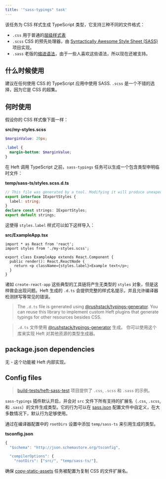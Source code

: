 ```yaml
---
title: '"sass-typings" task'
---
```


该任务为 CSS 样式生成 TypeScript 类型，它支持三种不同的文件格式：

- `.css` 用于普通的[层级样式表](https://en.wikipedia.org/wiki/CSS)
- `.scss` CSS 的预先处理器，由 [Syntactically Awesome Style Sheet (SASS)](https://sass-lang.com/) 项目实现。
- `.sass` 老版的[缩进语法](https://sass-lang.com/documentation/syntax)，由于一些人喜欢这些语法，所以现在还被支持。

## 什么时候使用

建议在任何使用 CSS 的 TypeScript 应用中使用 SASS. `.scss` 是一个不错的选择，因为它是 CSS 的超集。

## 何时使用

假设你的 CSS 样式像下面一样：

**src/my-styles.scss**

```scss
$marginValue: 20px;

.label {
  margin-bottom: $marginValue;
}
```

在 Heft 调用 TypeScript 之前，`sass-typings` 任务可以生成一个包含类型申明临时文件：

**temp/sass-ts/styles.scss.d.ts**

```ts
// This file was generated by a tool. Modifying it will produce unexpected behavior
export interface IExportStyles {
  label: string;
}
declare const strings: IExportStyles;
export default strings;
```

这使得 `styles.label` 样式可以如下这样导入：

**src/ExampleApp.tsx**

```tsx
import * as React from 'react';
import styles from './my-styles.scss';

export class ExampleApp extends React.Component {
  public render(): React.ReactNode {
    return <p className={styles.label}>Example text</p>;
  }
}
```

诸如 `create-react-app` 这些典型的工具链将产生无类型的 `styles` 对象，但是这样做会出现问题。Heft 生成的 `.d.ts` 会提供完整的样式名提示，并且允许编译器检测拼写等常见的错误。

> The `.d.ts` file is generated using [@rushstack/typings-generator](https://www.npmjs.com/package/@rushstack/typings-generator).
> You can reuse this library to implement custom Heft plugins that generate typings for other resources besides CSS.

> `.d.ts` 文件使用 [@rushstack/typings-generator](https://www.npmjs.com/package/@rushstack/typings-generator) 生成。
> 你可以使用这个库来实现 Heft 对其他资源的类型生成器。

## package.json dependencies

无 - 这个功能被 Heft 内部实现。

## Config files

> [build-tests/heft-sass-test](https://github.com/microsoft/rushstack/tree/master/build-tests/heft-sass-test)
> 项目提供了 `.css`, `.scss` 和 `.sass` 的示例。

`sass-typings` 插件默认开启，并会对 `src` 文件下所有支持的扩展名（`.css`, `.scss`, 和 `.sass`）的文件生成类型。它的行为可以在 [sass.json](../configs/sass_json.md) 配置文件中自定义，在大多数情况下，默认行为足够使用。

通过在编译器配置中的 `rootDirs` 设置中添加 `temp/sass-ts` 来引用生成的类型。

**tsconfig.json**

```js
{
  "$schema": "http://json.schemastore.org/tsconfig",

  "compilerOptions": {
    "rootDirs": ["src/", "temp/sass-ts/"],

```

确保 [copy-static-assets](../tasks/copy-static-assets.md) 任务被配置为复制 CSS 的文件扩展名。
